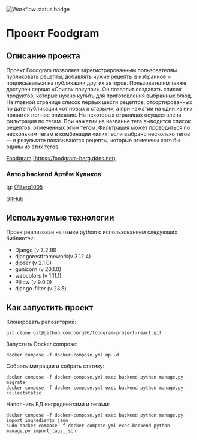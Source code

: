 ![Workflow status badge](https://github.com/berg96/foodgram-project-react/actions/workflows/main.yml/badge.svg)
# Проект Foodgram 

## Описание проекта 

Проект Foodgram позволяет зарегистрированным пользователям публиковать рецепты, добавлять чужие рецепты в избранное и подписываться на публикации других авторов.
Пользователям также доступен сервис «Список покупок». Он позволит создавать список продуктов, которые нужно купить для приготовления выбранных блюд.
На главной странице список первых шести рецептов, отсортированных по дате публикации «от новых к старым», а при нажатии на один из них появится полное описание.
На некоторых страницах осуществлена фильтрация по тегам. При нажатии на название тега выводится список рецептов, отмеченных этим тегом. Фильтрация может проводиться по нескольким тегам в комбинации «или»: если выбрано несколько тегов — в результате показываются рецепты, которые отмечены хотя бы одним из этих тегов.

[Foodgram](https://foodgram-berg.ddns.net) [(https://foodgram-berg.ddns.net)](https://foodgram-berg.ddns.net)

### Автор backend Артём Куликов

tg: [@Berg1005](https://t.me/berg1005)

[GitHub](https://github.com/berg96)

## Используемые технологии 

Проек реализован на языке python c использованием следующих библиотек:

* Django (v 3.2.16) 
* djangorestframework(v 3.12.4) 
* djoser (v 2.1.0) 
* gunicorn (v 20.1.0)
* webcolors (v 1.11.1)
* Pillow (v 9.0.0)
* django-filter (v 23.5)


## Как запустить проект

Клонировать репозиторий:
```
git clone git@github.com:berg96/foodgram-project-react.git
```
Запустить Docker compose:
```
docker compose -f docker-compose.yml up -d
```
Собрать миграции и собрать статику:
```
docker compose -f docker-compose.yml exec backend python manage.py migrate
docker compose -f docker-compose.yml exec backend python manage.py collectstatic
```
Наполнить БД ингредиентами и тегами:
```
docker compose -f docker-compose.yml exec backend python manage.py import_ingredients_json
sudo docker compose -f docker-compose.yml exec backend python manage.py import_tags_json
```
